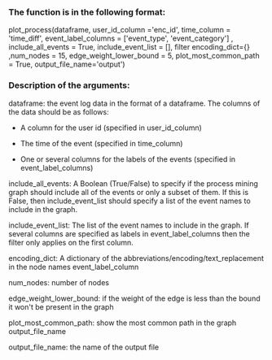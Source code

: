 
### The function is in the following format:

plot_process(dataframe, user_id_column ='enc_id', time_column = 'time_diff', event_label_columns = ['event_type', 'event_category'] , include_all_events = True, include_event_list = [], filter encoding_dict={} ,num_nodes = 15, edge_weight_lower_bound = 5, plot_most_common_path = True, output_file_name='output')
 
### Description of the arguments:
 
dataframe: the event log data in the format of a dataframe. The columns of the data should be as follows:
 
* A column for the user id (specified in user_id_column)

* The time of the event (specified in time_column)

* One or several columns for the labels of the events (specified in event_label_columns)


include_all_events: A Boolean (True/False) to specify if the process mining graph should include all of the events or only a subset of them. If this is False, then include_event_list should specify a list of the event names to include in the graph. 

include_event_list: The list of the event names to include in the graph. If several columns are specified as labels in event_label_columns  then the filter only applies on the first column.

encoding_dict: A dictionary of the abbreviations/encoding/text_replacement in the node names event_label_column 

num_nodes: number of nodes 

edge_weight_lower_bound: if the weight of the edge is less than the bound it won't be present in the graph 

plot_most_common_path: show the most common path in the graph output_file_name

output_file_name: the name of the output file



